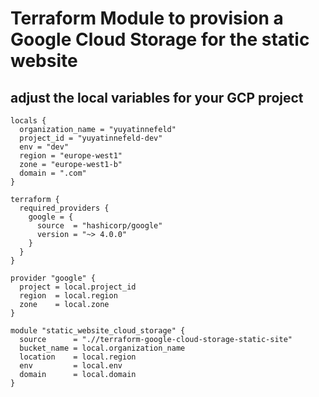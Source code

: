 # Terraform Module to provision a Google Cloud Storage for the static website

## adjust the local variables for your GCP project
```hcl
locals {
  organization_name = "yuyatinnefeld"
  project_id = "yuyatinnefeld-dev"
  env = "dev"
  region = "europe-west1"
  zone = "europe-west1-b"
  domain = ".com"
}
```

```hcl
terraform {
  required_providers {
    google = {
      source  = "hashicorp/google"
      version = "~> 4.0.0"
    }
  }
}

provider "google" {
  project = local.project_id
  region  = local.region
  zone    = local.zone
}

module "static_website_cloud_storage" {
  source      = ".//terraform-google-cloud-storage-static-site"
  bucket_name = local.organization_name
  location    = local.region
  env         = local.env
  domain      = local.domain
}
```